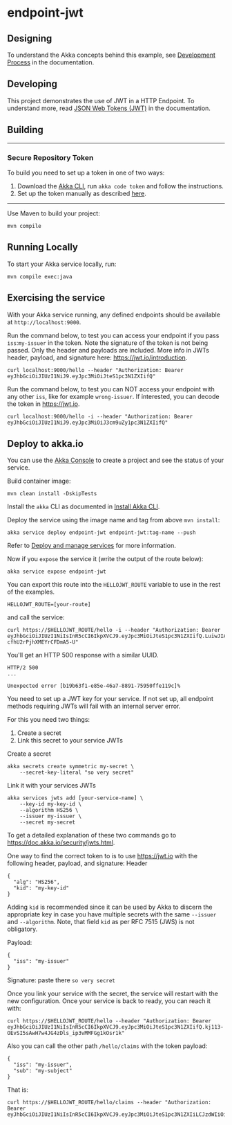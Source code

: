 # endpoint-jwt


## Designing

To understand the Akka concepts behind this example, see [Development Process](https://doc.akka.io/concepts/development-process.html) in the documentation.

## Developing

This project demonstrates the use of JWT in a HTTP Endpoint.
To understand more, read [JSON Web Tokens (JWT)](https://doc.akka.io/java/auth-with-jwts.html) in the documentation.

## Building

---

### Secure Repository Token

To build you need to set up a token in one of two ways:

1. Download the [Akka CLI](https://doc.akka.io/operations/cli/installation.html), run `akka code token` and follow the instructions.
2. Set up the token manually as described [here](https://account.akka.io/token).

---

Use Maven to build your project:

```shell
mvn compile
```
## Running Locally

To start your Akka service locally, run:

```shell
mvn compile exec:java
```

## Exercising the service

With your Akka service running, any defined endpoints should be available at `http://localhost:9000`.

Run the command below, to test you can access your endpoint if you pass `iss`:`my-issuer` in the token. 
Note the signature of the token is not being passed. Only the header and payloads are included. 
More info in JWTs header, payload, and signature here: https://jwt.io/introduction.

```shell
curl localhost:9000/hello --header "Authorization: Bearer eyJhbGciOiJIUzI1NiJ9.eyJpc3MiOiJteS1pc3N1ZXIifQ"
```

Run the command below, to test you can NOT access your endpoint with any other `iss`, like for example `wrong-issuer`. 
If interested, you can decode the token in https://jwt.io.

```shell
curl localhost:9000/hello -i --header "Authorization: Bearer eyJhbGciOiJIUzI1NiJ9.eyJpc3MiOiJ3cm9uZy1pc3N1ZXIifQ"
```

## Deploy to akka.io

You can use the [Akka Console](https://console.akka.io) to create a project and see the status of your service.

Build container image:

```shell
mvn clean install -DskipTests
```

Install the `akka` CLI as documented in [Install Akka CLI](https://doc.akka.io/operations/cli/installation.html).

Deploy the service using the image name and tag from above `mvn install`:

```shell
akka service deploy endpoint-jwt endpoint-jwt:tag-name --push
```

Refer to [Deploy and manage services](https://doc.akka.io/operations/services/deploy-service.html)
for more information.

Now if you `expose` the service it (write the output of the route below):

```shell
akka service expose endpoint-jwt
````

You can export this route into the `HELLOJWT_ROUTE` variable to use in the rest of the examples. 

```shell
HELLOJWT_ROUTE=[your-route]
```

and call the service:

```shell
curl https://$HELLOJWT_ROUTE/hello -i --header "Authorization: Bearer eyJhbGciOiJIUzI1NiIsInR5cCI6IkpXVCJ9.eyJpc3MiOiJteS1pc3N1ZXIifQ.LuiwJIA7rjL5RP2UzDjs-cfhU2rPjhXMEYrCFDmA5-U"
```

You'll get an HTTP 500 response with a similar UUID.

```shell
HTTP/2 500
...

Unexpected error [b19b63f1-e85e-46a7-8891-75950ffe119c]%
```

You need to set up a JWT key for your service. If not set up, all endpoint methods requiring JWTs will fail with an internal server error.

For this you need two things:
1. Create a secret
2. Link this secret to your service JWTs

Create a secret

```shell
akka secrets create symmetric my-secret \
    --secret-key-literal "so very secret"
```

Link it with your services JWTs
    
```shell
akka services jwts add [your-service-name] \
    --key-id my-key-id \
    --algorithm HS256 \
    --issuer my-issuer \
    --secret my-secret
```

To get a detailed explanation of these two commands go to https://doc.akka.io/security/jwts.html.

One way to find the correct token to is to use https://jwt.io with the following header, payload, and signature:
Header
```
{
  "alg": "HS256",
  "kid": "my-key-id"
}
```

Adding `kid` is recommended since it can be used by Akka to discern the appropriate key in case you have multiple secrets with 
the same `--issuer` and `--algorithm`. Note, that field `kid` as per RFC 7515 (JWS) is not obligatory.

Payload:
```
{
  "iss": "my-issuer"
}
```

Signature: paste there `so very secret`

Once you link your service with the secret, the service will restart with the new configuration. Once your service is back to ready, you can reach it with:

```shell
curl https://$HELLOJWT_ROUTE/hello --header "Authorization: Bearer eyJhbGciOiJIUzI1NiIsInR5cCI6IkpXVCJ9.eyJpc3MiOiJteS1pc3N1ZXIifQ.kj113-OEvSI5sAwH7w4JG4zDls_ip3vMMFGg1kOsr1k"
```

Also you can call the other path `/hello/claims` with the token payload:    

```                                                                  
{                                                                    
  "iss": "my-issuer",
  "sub": "my-subject"
}
```

That is:

```shell
curl https://$HELLOJWT_ROUTE/hello/claims --header "Authorization: Bearer eyJhbGciOiJIUzI1NiIsInR5cCI6IkpXVCJ9.eyJpc3MiOiJteS1pc3N1ZXIiLCJzdWIiOiJteS1zdWJqZWN0In0.UcAYj_S6wuQWiQfkqMPsUCQyEBb0nmghgpYtBajtySM"
```
